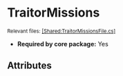 # TraitorMissions
<sup>Relevant files: [[Shared:TraitorMissionsFile.cs]](https://github.com/Regalis11/Barotrauma/blob/master/Barotrauma/BarotraumaShared/SharedSource/ContentManagement/ContentFile/TraitorMissionsFile.cs)</sup>
- **Required by core package:** Yes



## Attributes



